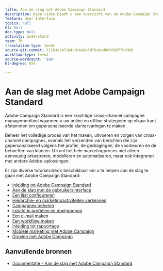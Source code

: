 ```yaml
---
title: Aan de slag met Adobe Campaign Standard
description: Deze video biedt u een overzicht van de Adobe Campaign Standard-gebruikersinterface en de belangrijkste functies.
feature: User Interface
topics: null
kt: null
doc-type: null
activity: understand
team: TM
translation-type: tm+mt
source-git-commit: 11263e247184ddc6a8e3df6a8ed0899907fbb366
workflow-type: tm+mt
source-wordcount: '189'
ht-degree: 95%

---
```



# Aan de slag met Adobe Campaign Standard

Adobe Campaign Standard is een krachtige cross-channel campagne managementtool waarmee u uw online en offline strategieën op elkaar kunt afstemmen om gepersonaliseerde klantervaringen te maken.

Beheer het volledige proces van het maken, uitvoeren en volgen van cross-channel campagnes, evenals het verzenden van berichten die zijn gepersonaliseerd volgens het profiel, de gedragingen, de voorkeuren en de behoeften van klanten. U kunt het hele marketingproces niet alleen eenvoudig orkestreren, modelleren en automatiseren, maar ook integreren met andere Adobe-oplossingen.

Er zijn diverse tutorialvideo’s beschikbaar om u te helpen aan de slag te gaan met Adobe Campaign Standard:

* [Inleiding tot Adobe Campaign Standard](/help/getting-started/adobe-campaign-standard-introduction.md)
* [Aan de slag met de gebruikersinterface](/help/getting-started/getting-started-with-the-ui.md)
* [Een lijst configureren](/help/getting-started/configure-a-list.md)
* [Hiërarchie- en marketingactiviteiten verkennen](/help/getting-started/explore-hierarchy-and-marketing-activities.md)
* [Campagnes beheren](/help/getting-started/managing-campaigns.md)
* [Inzicht in profielen en doelgroepen](/help/getting-started/understanding-profiles-and-audiences.md)
* [Een e-mail maken](https://experienceleague.adobe.com/docs/campaign-standard-learn/tutorials/communication-channels/email/create-email-from-homepage.html)
* [Een workflow maken](/help/managing-processes-and-data/creating-a-workflow.md)
* [Inleiding tot rapportage](/help/getting-started/reporting-with-adobe-campaign-introduction.md)
* [Mobiele marketing met Adobe Campaign](/help/getting-started/mobile-marketing-with-adobe-campaign.md)
* [Groeien met Adobe Campaign](/help/getting-started/growing-with-adobe-campaign.md)

## Aanvullende bronnen

* [Documentatie - Aan de slag met Adobe Campaign Standard](https://docs.adobe.com/content/help/nl-NL/campaign-standard/using/getting-started/about-campaign-standard.html)
